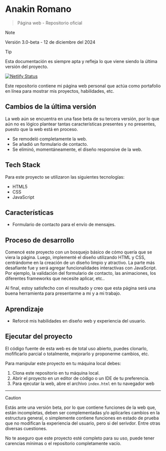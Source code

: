 # **Anakin Romano**
> Página web - Repositorio oficial

>[!NOTE]
> Versión 3.0-beta - 12 de diciembre del 2024

> [!TIP]
> Esta documentación es siempre apta y refleja lo que viene siendo la última versión del proyecto.

[![Netlify Status](https://api.netlify.com/api/v1/badges/fadee713-2ce4-454f-ace0-24925b1c9bd2/deploy-status)](https://app.netlify.com/sites/anakinromano/deploys)

Este repositorio contiene mi página web personal que actúa como portafolio en línea para mostrar mis proyectos, habilidades, etc.

## Cambios de la última versión

La web aún se encuentra en una fase beta de su tercera versión, por lo que aún no es lógico plantear tantas características presentes y no presentes, puesto que la web está en proceso.

- Se remodeló completamente la web.
- Se añadió un formulario de contacto.
- Se eliminó, momentáneamente, el diseño responsive de la web.

## Tech Stack

Para este proyecto se utilizaron las siguientes tecnologías:

- HTML5
- CSS
- JavaScript

## Características

- Formulario de contacto para el envío de mensajes.

## Proceso de desarrollo

Comencé este proyecto con un bosquejo básico de cómo quería que se viera la página. Luego, implementé el diseño utilizando HTML y CSS, centrándome en la creación de un diseño limpio y atractivo. La parte más desafiante fue y será agregar funcionalidades interactivas con JavaScript. Por ejemplo, la validación del formulario de contacto, las animaciones, los diferentes frameworks que necesite aplicar, etc..

Al final, estoy satisfecho con el resultado y creo que esta página será una buena herramienta para presentarme a mi y a mi trabajo.

## Aprendizaje

- Reforcé mis habilidades en diseño web y experiencia del usuario.

## Ejecutar del proyecto

El código fuente de esta web es de total uso abierto, puedes clonarlo, mofificarlo parcial o totalmente, mejorarlo y proponerme cambios, etc.

Para manipular este proyecto en tu máquina local debes:

1. Clona este repositorio en tu máquina local.
2. Abrir el proyecto en un editor de código o un IDE de tu preferencia.
3. Para ejecutar la web, abre el archivo ```index.html``` en tu navegador web

---

> [!CAUTION]
> Estás ante una versión beta, por lo que contiene funciones de la web que, están incompletas, deben ser complementadas y/o aplicarles cambios en la estructura general, o simplemente contiene funciones en estado de prueba que no modifican la experiencia del usuario, pero si del serivdor. Entre otras diversas cuestiones.
>
>  No te aseguro que este proyecto esté completo para su uso, puede tener carencias mínimas o el repositorio completamente vacío.
